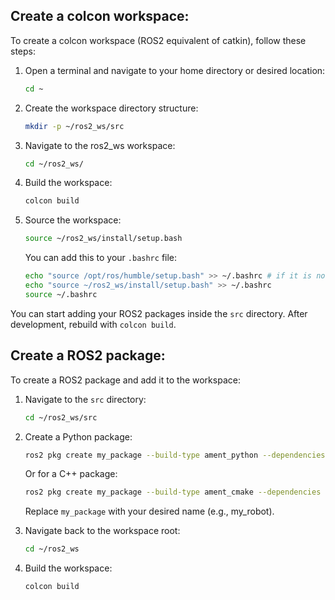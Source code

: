 ## Create a colcon workspace:
To create a colcon workspace (ROS2 equivalent of catkin), follow these steps:

1. Open a terminal and navigate to your home directory or desired location:
    ```bash
    cd ~
    ```

2. Create the workspace directory structure:
    ```bash
    mkdir -p ~/ros2_ws/src
    ```

3. Navigate to the ros2_ws workspace:
    ```bash
    cd ~/ros2_ws/
    ```

4. Build the workspace:
    ```bash
    colcon build
    ```

5. Source the workspace:
    ```bash
    source ~/ros2_ws/install/setup.bash
    ```
    You can add this to your `.bashrc` file:
    ```bash
    echo "source /opt/ros/humble/setup.bash" >> ~/.bashrc # if it is not there
    echo "source ~/ros2_ws/install/setup.bash" >> ~/.bashrc
    source ~/.bashrc
    ```

You can start adding your ROS2 packages inside the `src` directory. After development, rebuild with `colcon build`.

## Create a ROS2 package:

To create a ROS2 package and add it to the workspace:

1. Navigate to the `src` directory:
    ```bash
    cd ~/ros2_ws/src
    ```

2. Create a Python package:
    ```bash
    ros2 pkg create my_package --build-type ament_python --dependencies rclpy std_msgs
    ```
    Or for a C++ package:
    ```bash
    ros2 pkg create my_package --build-type ament_cmake --dependencies rclcpp std_msgs
    ```
    Replace `my_package` with your desired name (e.g., my_robot).

3. Navigate back to the workspace root:
    ```bash
    cd ~/ros2_ws
    ```

4. Build the workspace:
    ```bash
    colcon build
    ```